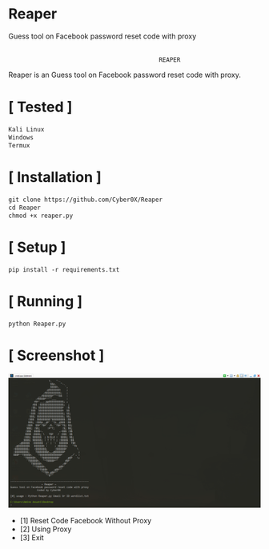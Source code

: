 # Reaper
Guess tool on Facebook password reset code with proxy

```

                                          REAPER
```
Reaper is an Guess tool on Facebook password reset code with proxy.



# [ Tested ]
```
Kali Linux
Windows
Termux
```

# [ Installation ]
```
git clone https://github.com/Cyber0X/Reaper
cd Reaper
chmod +x reaper.py
```

# [ Setup ]
```
pip install -r requirements.txt
```
# [ Running ]
```
python Reaper.py
```
# [ Screenshot ]
<img src="reaper.png "/>

* [1] Reset Code Facebook Without Proxy
* [2] Using Proxy
* [3] Exit
